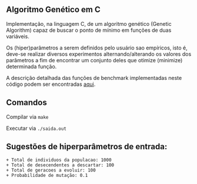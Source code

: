 ## Algoritmo Genético em C

Implementação, na linguagem C, de um algoritmo genético (Genetic Algorithm) capaz de buscar o ponto de mínimo em funções de duas variáveis.

Os (hiper)parâmetros a serem definidos pelo usuário sao empíricos, isto é, deve-se realizar diversos experimentos alternando/alterando os valores dos parâmetros a fim de encontrar um conjunto deles que otimize (minimize) determinada função. 

A descrição detalhada das funções de benchmark implementadas neste código podem ser encontradas [aqui](https://www.sfu.ca/~ssurjano/optimization.html).


## Comandos

Compilar via `make`

Executar via `./saida.out`


## Sugestões de hiperparâmetros de entrada:
    + Total de individuos da populacao: 1000
    + Total de desecendentes a descartar: 100
    + Total de geracoes a evoluir: 100
    + Probabilidade de mutação: 0.1
